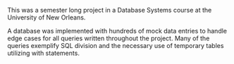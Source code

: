 This was a semester long project in a Database Systems course at the University of New Orleans. 

A database was implemented with hundreds of mock data entries to handle edge cases for all queries 
  written throughout the project. Many of the queries exemplify SQL division and the necessary use 
  of temporary tables utilizing with statements. 
